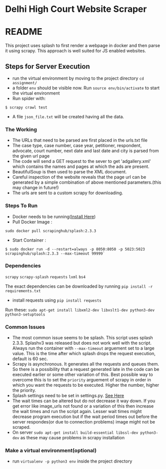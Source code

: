 # Delhi High Court Website Scraper #

# README #

This project uses splash to first render a webpage in docker and then parse it using scrapy. This approach is well suited for JS enabled websites.

## Steps for Server Execution ##
* run the virtual environment by moving to the project directory `cd assignment/`
* a folder `env` should be visible now. Run `source env/bin/activate` to start the virtual environment
* Run spider with:
```
$ scrapy crawl test
```
* A file `json_file.txt` will be created having all the data.

### The Working ###

* The URLs that need to be parsed are first placed in the urls.txt file
* The case type, case number, case year, petitioner, respondent, advocate, court number, next date and last date and city is parsed from the given url page
* The code will send a GET request to the sever to get 'adgallery.xml' which contains the names and pages at which the ads are present.
* BeautifulSoup is then used to parse the XML document.
* Careful inspection of the website reveals that the page url can be generated by a simple combination of above mentioned parameters.(this may change in future!)
* The urls are sent to a custom scrapy for downloading.

### Steps To Run ###

* Docker needs to be running([Install Here](https://docs.docker.com/engine/installation/linux/docker-ce/ubuntu/#install-docker-ce))
* Pull Docker Image : 
```
sudo docker pull scrapinghub/splash:2.3.3
```
* Start Container :
```
$ sudo docker run -d --restart=always -p 8050:8050 -p 5023:5023 scrapinghub/splash:2.3.3 --max-timeout 99999`

```
### Dependencies ###
`scrapy`
`scrapy-splash`
`requests`
`lxml`
`bs4`

 The exact dependencies can be downloaded by running `pip install -r requirements.txt`

* install requests using `pip install requests`

Run these:
`sudo apt-get install libxml2-dev libxslt1-dev python3-dev python3-setuptools`


### Common Issues ###

* The most common issue seems to be splash. This script uses splash 2.3.3. Splashv3 was released but does not work well with the script. Always run the container with `--max-timeout` arguement set to a large value. This is the time after which splash drops the request execution, default is 60 sec.
* Scrapy is asynchronous. It generates all the requests and queues them. So there is a possibility that a request generated late in the code can be executed earlier or some other variation of this. Best possible way to overcome this is to set the `priority` arguement of scrapy in order in which you want the requests to be executed. Higher the number, higher the priority.
* Splash settings need to be set in settings.py. [See Here](https://github.com/scrapy-plugins/scrapy-splash)
* The wait times can be altered but do not decrease it way down. If you get error like image_urls not found or a variation of this then increase the wait times and run the script again. Lesser wait times might decrease program execution but if the wait period times out before the server respondes(or due to connection problems) image might not be scraped.
* On server `sudo apt-get install build-essential libssl-dev python3-dev` as these may cause problems in scrapy installation

### Make a virtual environment(optional) ###
* run `virtualenv -p python3 env` inside the project directory
